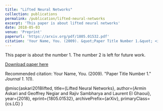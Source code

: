 ```yaml
---
title: "Lifted Neural Networks"
collection: publications
permalink: /publication/lifted-neural-networks
excerpt: 'This paper is about lifted neural networks'
date: 2018-05-03
venue: 'Preprint'
paperurl: 'https://arxiv.org/pdf/1805.01532.pdf'
citation: 'Your Name, You. (2009). &quot;Paper Title Number 1.&quot; <i>Journal 1</i>. 1(1).'
---
```

This paper is about the number 1. The number 2 is left for future work.

[Download paper here](http://academicpages.github.io/files/paper1.pdf)

Recommended citation: Your Name, You. (2009). "Paper Title Number 1." <i>Journal 1</i>. 1(1).

@misc{askari2018lifted,
      title={Lifted Neural Networks}, 
      author={Armin Askari and Geoffrey Negiar and Rajiv Sambharya and Laurent El Ghaoui},
      year={2018},
      eprint={1805.01532},
      archivePrefix={arXiv},
      primaryClass={cs.LG}
}